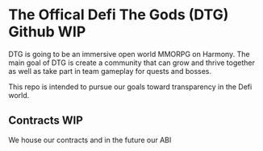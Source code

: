 # The Offical Defi The Gods (DTG) Github WIP

DTG is going to be an immersive open world MMORPG on Harmony. The main goal of DTG is create a community that can grow and thrive together as well as take part in team gameplay for quests and bosses.

This repo is intended to pursue our goals toward transparency in the Defi world.

## Contracts WIP

We house our contracts and in the future our ABI
